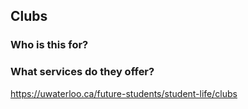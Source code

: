 
## **Clubs**
### Who is this for?
### What services do they offer?
https://uwaterloo.ca/future-students/student-life/clubs 

